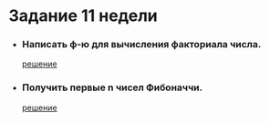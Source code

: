 # **Задание 11 недели**
+ ### Написать ф-ю для вычисления факториала числа. 
  [решение](https://github.com/Kalinin-Alexander/first_rep/blob/main/10thWeek/task1.html)
+ ### Получить первые n чисел Фибоначчи. 
  [решение](https://github.com/Kalinin-Alexander/first_rep/blob/main/10thWeek/style.css)

